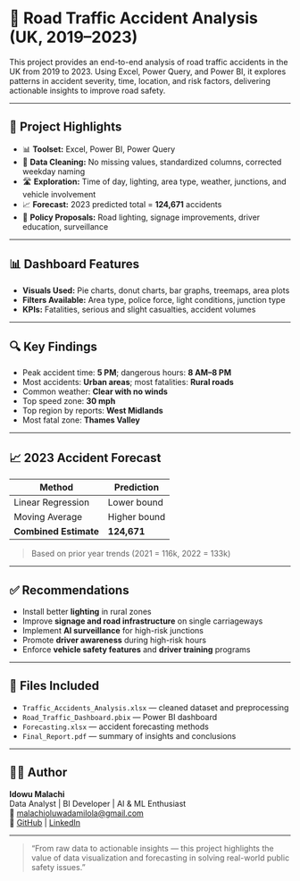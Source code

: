 # 🚦 Road Traffic Accident Analysis (UK, 2019–2023)

This project provides an end-to-end analysis of road traffic accidents in the UK from 2019 to 2023. Using Excel, Power Query, and Power BI, it explores patterns in accident severity, time, location, and risk factors, delivering actionable insights to improve road safety.

---

## 📌 Project Highlights

- 📊 **Toolset:** Excel, Power BI, Power Query
- 🧼 **Data Cleaning:** No missing values, standardized columns, corrected weekday naming
- 🛣️ **Exploration:** Time of day, lighting, area type, weather, junctions, and vehicle involvement
- 📈 **Forecast:** 2023 predicted total = **124,671** accidents
- 🧠 **Policy Proposals:** Road lighting, signage improvements, driver education, surveillance

---

## 📊 Dashboard Features

- **Visuals Used:** Pie charts, donut charts, bar graphs, treemaps, area plots
- **Filters Available:** Area type, police force, light conditions, junction type
- **KPIs:** Fatalities, serious and slight casualties, accident volumes

---

## 🔍 Key Findings

- Peak accident time: **5 PM**; dangerous hours: **8 AM–8 PM**
- Most accidents: **Urban areas**; most fatalities: **Rural roads**
- Common weather: **Clear with no winds**
- Top speed zone: **30 mph**
- Top region by reports: **West Midlands**
- Most fatal zone: **Thames Valley**

---

## 📈 2023 Accident Forecast

| Method              | Prediction    |
|---------------------|---------------|
| Linear Regression   | Lower bound   |
| Moving Average      | Higher bound  |
| **Combined Estimate** | **124,671**  |

> Based on prior year trends (2021 = 116k, 2022 = 133k)

---

## ✅ Recommendations

- Install better **lighting** in rural zones
- Improve **signage and road infrastructure** on single carriageways
- Implement **AI surveillance** for high-risk junctions
- Promote **driver awareness** during high-risk hours
- Enforce **vehicle safety features** and **driver training** programs

---

## 📁 Files Included

- `Traffic_Accidents_Analysis.xlsx` — cleaned dataset and preprocessing
- `Road_Traffic_Dashboard.pbix` — Power BI dashboard
- `Forecasting.xlsx` — accident forecasting methods
- `Final_Report.pdf` — summary of insights and conclusions

---

## 👨‍💻 Author

**Idowu Malachi**  
Data Analyst | BI Developer | AI & ML Enthusiast  
📧 malachioluwadamilola@gmail.com  
🔗 [GitHub](https://github.com/idowumalachi) | [LinkedIn](https://linkedin.com/in/idowumalachi)

---

> “From raw data to actionable insights — this project highlights the value of data visualization and forecasting in solving real-world public safety issues.”
